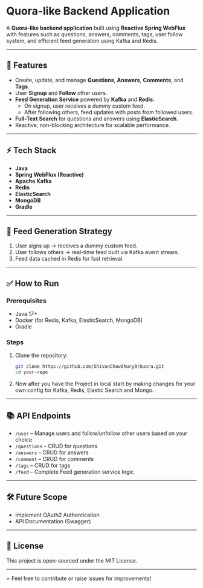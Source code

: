 # Quora-like Backend Application

A **Quora-like backend application** built using **Reactive Spring WebFlux** with features such as questions, answers, comments, tags, user follow system, and efficient feed generation using Kafka and Redis.

---

## 🚀 Features

- Create, update, and manage **Questions**, **Answers**, **Comments**, and **Tags**.
- User **Signup** and **Follow** other users.
- **Feed Generation Service** powered by **Kafka** and **Redis**:
    - On signup, user receives a dummy custom feed.
    - After following others, feed updates with posts from followed users.
- **Full-Text Search** for questions and answers using **ElasticSearch**.
- Reactive, non-blocking architecture for scalable performance.

---

## ⚡ Tech Stack

- **Java**
- **Spring WebFlux (Reactive)**
- **Apache Kafka**
- **Redis**
- **ElasticSearch**
- **MongoDB**
- **Gradle**

---

## 🎯 Feed Generation Strategy

1. User signs up → receives a dummy custom feed.
2. User follows others → real-time feed built via Kafka event stream.
3. Feed data cached in Redis for fast retrieval.

---

## ✅ How to Run

### Prerequisites
- Java 17+
- Docker (for Redis, Kafka, ElasticSearch, MongoDB)
- Gradle


### Steps
1. Clone the repository:
    ```bash
    git clone https://github.com/ShivanChowdhury9/Quora.git
    cd your-repo
    ```

2. Now after you have the Project in local start by making changes for your own config for Kafka, Redis, Elastic Search and Mongo.

---

## 📚 API Endpoints

- `/user` – Manage users and follow/unfollow other users based on your choice
- `/questions` – CRUD for questions
- `/answers` – CRUD for answers
- `/comment` – CRUD for comments
- `/tags` – CRUD for tags
- `/feed` – Complete Feed generation service logic


---

## 🛠️ Future Scope

- Implement OAuth2 Authentication
- API Documentation (Swagger)

---

## 📄 License

This project is open-sourced under the MIT License.

---

⭐ Feel free to contribute or raise issues for improvements!
